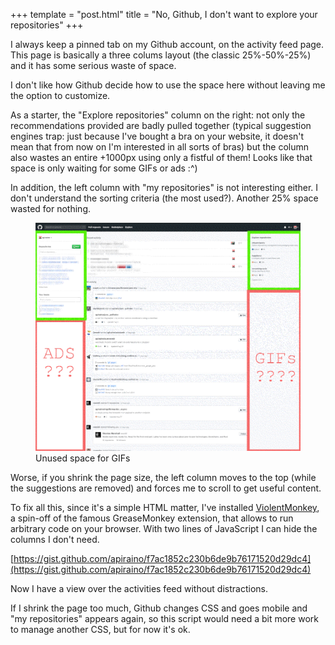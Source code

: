 +++
template = "post.html"
title = "No, Github, I don't want to explore your repositories"
+++

I always keep a pinned tab on my Github account, on the activity feed page. This page is basically a three colums layout (the classic 25%-50%-25%) and it has some serious waste of space.

I don't like how Github decide how to use the space here without leaving me the option to customize.

As a starter, the "Explore repositories" column on the right: not only the recommendations provided are badly pulled together (typical suggestion engines trap: just because I've bought a bra on your website, it doesn't mean that from now on I'm interested in all sorts of bras) but the column also wastes an entire +1000px using only a fistful of them! Looks like that space is only waiting for some GIFs or ads :^)

In addition, the left column with "my repositories" is not interesting either. I don't understand the sorting criteria (the most used?). Another 25% space wasted for nothing.

<figure>
    <img src="/images/github-space-wasted.png">
    <figcaption>Unused space for GIFs</figcaption>
</figure>

Worse, if you shrink the page size, the left column moves to the top (while the suggestions are removed) and forces me to scroll to get useful content.

To fix all this, since it's a simple HTML matter, I've installed [ViolentMonkey](https://github.com/violentmonkey/violentmonkey), a spin-off of the famous GreaseMonkey extension, that allows to run arbitrary code on your browser. With two lines of JavaScript I can hide the columns I don't need.

[https://gist.github.com/apiraino/f7ac1852c230b6de9b76171520d29dc4](https://gist.github.com/apiraino/f7ac1852c230b6de9b76171520d29dc4)

Now I have a view over the activities feed without distractions.

If I shrink the page too much, Github changes CSS and goes mobile and "my repositories" appears again, so this script would need a bit more work to manage another CSS, but for now it's ok.
